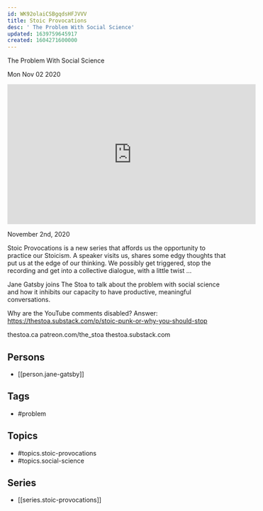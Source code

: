 ```yaml
---
id: WK92olaiCSBgqdsHFJVVV
title: Stoic Provocations
desc: ' The Problem With Social Science'
updated: 1639759645917
created: 1604271600000
---
```



 The Problem With Social Science

Mon Nov 02 2020

<iframe width="560" height="315" src="https://www.youtube.com/embed/8fbWt3f3UGs" title="Stoic Provocations: The Problem With Social Science w/ Jane Gatsby" frameborder="0" allow="accelerometer; autoplay; clipboard-write; encrypted-media; gyroscope; picture-in-picture" allowfullscreen ></iframe>

November 2nd, 2020

Stoic Provocations is a new series that affords us the opportunity to practice our Stoicism. A speaker visits us, shares some edgy thoughts that put us at the edge of our thinking. We possibly get triggered, stop the recording and get into a collective dialogue, with a little twist ...

Jane Gatsby joins The Stoa to talk about the problem with social science and how it inhibits our capacity to have productive, meaningful conversations.

Why are the YouTube comments disabled? Answer: https://thestoa.substack.com/p/stoic-punk-or-why-you-should-stop

thestoa.ca
patreon.com/the_stoa
thestoa.substack.com

## Persons

- [[person.jane-gatsby]]

## Tags

- #problem

## Topics

- #topics.stoic-provocations
- #topics.social-science

## Series

- [[series.stoic-provocations]]

